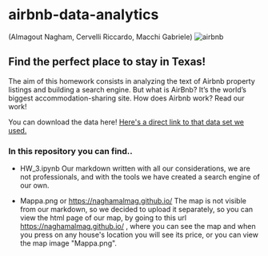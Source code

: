 # airbnb-data-analytics
(Almagout Nagham, Cervelli Riccardo, Macchi Gabriele)
![airbnb](https://media.meltybuzz.it/article-2615530-head-f1405850007/airbnb-logo-new-red-white.jpg)

## Find the perfect place to stay in Texas!
The aim of this homework consists in analyzing the text of Airbnb property listings and building a search engine. But what is AirBnb? It’s the world’s biggest accommodation-sharing site. How does Airbnb work? Read our work!

You can download the data here! 
[Here's a direct link to that data set we used.](https://www.kaggle.com/PromptCloudHQ/airbnb-property-data-from-texas/downloads/Airbnb_Texas_Rentals.csv/1)


### In this repository you can find..

- HW_3.ipynb 
Our markdown written with all our considerations, we are not professionals, and with the tools we have created a search engine  of our own.

- Mappa.png or https://naghamalmag.github.io/
The map is not visible from our markdown, so we decided to upload it separately, so you can view the html page of our map, by going to this url https://naghamalmag.github.io/ , where you can see the map and when you press on any house's location you will see its price, or you can view the map image "Mappa.png".

